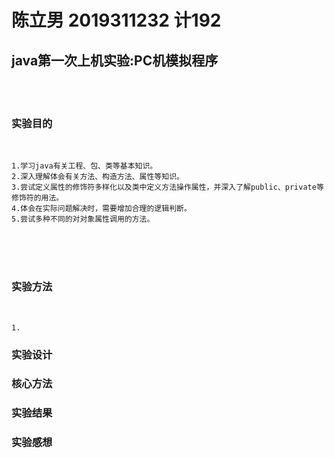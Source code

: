 # 陈立男 2019311232 计192 

## java第一次上机实验:PC机模拟程序 
<br>
<br>

### 实验目的  

<br>

    1.学习java有关工程、包、类等基本知识。
    2.深入理解体会有关方法、构造方法、属性等知识。
    3.尝试定义属性的修饰符多样化以及类中定义方法操作属性，并深入了解public、private等修饰符的用法。
    4.体会在实际问题解决时，需要增加合理的逻辑判断。
    5.尝试多种不同的对对象属性调用的方法。

<br>
<br>
<br>

### 实验方法

<br>


    1.
### 实验设计
### 核心方法
### 实验结果
### 实验感想
